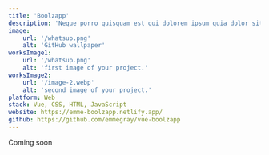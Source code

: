 ```yaml
---
title: 'Boolzapp'
description: 'Neque porro quisquam est qui dolorem ipsum quia dolor sit amet, consectetur, adipisci'
image:
    url: '/whatsup.png'
    alt: 'GitHub wallpaper'
worksImage1:
    url: '/whatsup.png'
    alt: 'first image of your project.'
worksImage2:
    url: '/image-2.webp'
    alt: 'second image of your project.'
platform: Web
stack: Vue, CSS, HTML, JavaScript
website: https://emme-boolzapp.netlify.app/
github: https://github.com/emmegray/vue-boolzapp
---
```


Coming soon
